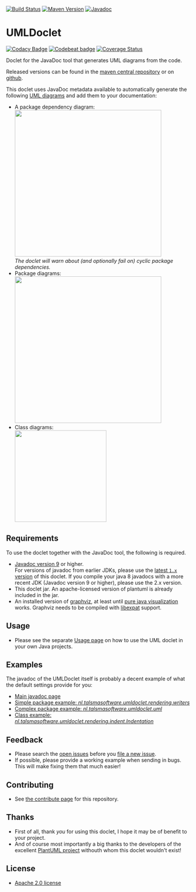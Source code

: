 [![Build Status][ci-img]][ci]
[![Maven Version][maven-img]][maven]
[![Javadoc][javadoc-img]][javadoc]

# UMLDoclet

[![Codacy Badge][codacy-img]][codacy]
[![Codebeat badge][codebeat-img]][codebeat]
[![Coverage Status][coveralls-img]][coveralls]

Doclet for the JavaDoc tool that generates UML diagrams from the code.  

Released versions can be found in the [maven central repository][maven]
or on [github](https://github.com/talsma-ict/umldoclet/releases).  

This doclet uses JavaDoc metadata available to automatically generate
the following [UML diagrams][plantuml] and add them to your documentation:

- A package dependency diagram:\
  <img src="https://javadoc.io/page/nl.talsmasoftware/umldoclet/latest/package-dependencies.svg" width="400" />\
  _The doclet will warn about (and optionally fail on) cyclic package dependencies._
- Package diagrams:\
  <img src="https://javadoc.io/page/nl.talsmasoftware/umldoclet/latest/nl/talsmasoftware/umldoclet/uml/package.svg" width="400"/>
- Class diagrams:\
  <img src="https://javadoc.io/page/nl.talsmasoftware/umldoclet/latest/nl/talsmasoftware/umldoclet/rendering/indent/Indentation.svg" height="250"/>

## Requirements

To use the doclet together with the JavaDoc tool, the following is required.

- [Javadoc version 9][doclet] or higher.  
  For versions of javadoc from earlier JDKs, please use the [latest `1.x` version][v1.x] of this doclet.
  If you compile your java 8 javadocs with a more recent JDK (Javadoc version 9 or higher), please use the 2.x version.
- This doclet jar. An apache-licensed version of plantuml is already included in the jar.
- An installed version of [graphviz](http://plantuml.com/graphviz-dot), at least until [pure java visualization](https://github.com/talsma-ict/umldoclet/issues/51) works.
  Graphviz needs to be compiled with [libexpat][libexpat] support.

## Usage

- Please see the separate [Usage page][Usage]
  on how to use the UML doclet in your own Java projects.

## Examples

The javadoc of the UMLDoclet itself is probably a decent example of what the
default settings provide for you:

- [Main javadoc page](https://javadoc.io/doc/nl.talsmasoftware/umldoclet)
- [Simple package example: _nl.talsmasoftware.umldoclet.rendering.writers_](https://javadoc.io/page/nl.talsmasoftware/umldoclet/latest/nl/talsmasoftware/umldoclet/rendering/writers/package-summary.html)
- [Complex package example: _nl.talsmasoftware.umldoclet.uml_](https://javadoc.io/page/nl.talsmasoftware/umldoclet/latest/nl/talsmasoftware/umldoclet/uml/package-summary.html)
- [Class example: _nl.talsmasoftware.umldoclet.rendering.indent.Indentation_](https://javadoc.io/page/nl.talsmasoftware/umldoclet/latest/nl/talsmasoftware/umldoclet/rendering/indent/Indentation.html)

## Feedback

- Please search the [open issues](https://github.com/talsma-ict/umldoclet/issues)
  before you [file a new issue](https://github.com/talsma-ict/umldoclet/issues/new).
- If possible, please provide a working example when sending in bugs.
  This will make fixing them that much easier!
  
## Contributing

- See [the contribute page](https://github.com/talsma-ict/umldoclet/contribute) for this repository.

## Thanks

- First of all, thank _you_ for using this doclet, I hope it may be of benefit to your project.
- And of course most importantly a big thanks to the developers of the excellent [PlantUML project][plantuml]
  withouth whom this doclet wouldn't exist!

## License

- [Apache 2.0 license](../LICENSE)

  [ci-img]: <https://travis-ci.org/talsma-ict/umldoclet.svg?branch=develop>
  [ci]: <https://travis-ci.org/talsma-ict/umldoclet>
  [coveralls-img]: <https://coveralls.io/repos/github/talsma-ict/umldoclet/badge.svg>
  [coveralls]: <https://coveralls.io/github/talsma-ict/umldoclet>
  [codacy-img]: <https://api.codacy.com/project/badge/Grade/b191c058492e466cb7044c1d53123d9a>
  [codacy]: <https://www.codacy.com/app/talsma-ict/umldoclet?utm_source=github.com&amp;utm_medium=referral&amp;utm_content=talsma-ict/umldoclet&amp;utm_campaign=Badge_Grade>
  [codebeat-img]: <https://codebeat.co/badges/527487b4-62c8-40a2-8229-8341fec95c7b>
  [codebeat]: <https://codebeat.co/projects/github-com-talsma-ict-umldoclet-develop>
  [maven-img]: <https://img.shields.io/maven-metadata/v/http/central.maven.org/maven2/nl/talsmasoftware/umldoclet/maven-metadata.xml.svg>
  [maven]: <http://mvnrepository.com/artifact/nl.talsmasoftware/umldoclet>
  [javadoc-img]: <https://www.javadoc.io/badge/nl.talsmasoftware/umldoclet.svg>
  [javadoc]: <https://www.javadoc.io/doc/nl.talsmasoftware/umldoclet>
  
  [usage]: <usage.md>
  [v1.x]: <https://github.com/talsma-ict/umldoclet/tree/develop-v1>
  [plantuml]: <http://plantuml.com>
  [doclet]: <https://docs.oracle.com/javase/9/docs/api/jdk/javadoc/doclet/Doclet.html>
  [libexpat]: <https://github.com/libexpat/libexpat/releases>
